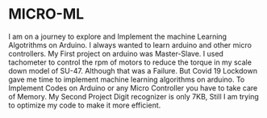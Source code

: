 # MICRO-ML
I am on a journey to explore and Implement the machine Learning Algotrithms on Arduino.
I always wanted to learn arduino and other micro controllers. 
My First project on arduino was Master-Slave. I used tachometer to control the rpm of motors to reduce the torque in my scale down model of SU-47. 
Although that was a Failure. But Covid 19 Lockdown gave me time to implement machine learning algorithms on arduino.
To Implement Codes on Arduino or any Micro Controller you have to take care of Memory. My Second Project Digit recognizer is only 7KB, Still I am trying to optimize my code to make it more efficient.
